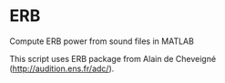 # ERB
Compute ERB power from sound files in MATLAB

This script uses ERB package from Alain de Cheveigné (http://audition.ens.fr/adc/).
